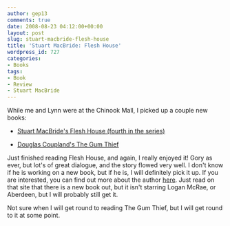 ```yaml
---
author: gep13
comments: true
date: 2008-08-23 04:12:00+00:00
layout: post
slug: stuart-macbride-flesh-house
title: 'Stuart MacBride: Flesh House'
wordpress_id: 727
categories:
- Books
tags:
- Book
- Review
- Stuart MacBride
---
```


While me and Lynn were at the Chinook Mall, I picked up a couple new books:

 

  
  * [Stuart MacBride's Flesh House (fourth in the series)](http://www.amazon.co.uk/Flesh-House-Stuart-MacBride/dp/0007244541/ref=sr_1_1?ie=UTF8&amp;s=books&amp;qid=1220410781&amp;sr=8-1)
   
  * [Douglas Coupland's The Gum Thief](http://www.amazon.co.uk/Gum-Thief-Douglas-Coupland/dp/0747591881/ref=sr_1_1?ie=UTF8&amp;s=books&amp;qid=1220410890&amp;sr=1-1)
 

Just finished reading Flesh House, and again, I really enjoyed it! Gory as ever, but lot's of great dialogue, and the story flowed very well. I don't know if he is working on a new book, but if he is, I will definitely pick it up. If you are interested, you can find out more about the author [here](http://www.stuartmacbride.com/en/). Just read on that site that there is a new book out, but it isn't starring Logan McRae, or Aberdeen, but I will probably still get it.

 

Not sure when I will get round to reading The Gum Thief, but I will get round to it at some point.
